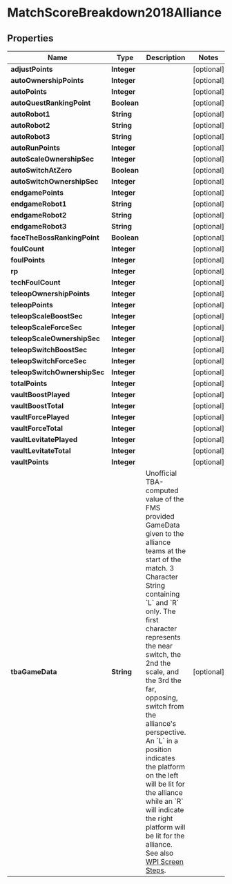 
# MatchScoreBreakdown2018Alliance

## Properties
Name | Type | Description | Notes
------------ | ------------- | ------------- | -------------
**adjustPoints** | **Integer** |  |  [optional]
**autoOwnershipPoints** | **Integer** |  |  [optional]
**autoPoints** | **Integer** |  |  [optional]
**autoQuestRankingPoint** | **Boolean** |  |  [optional]
**autoRobot1** | **String** |  |  [optional]
**autoRobot2** | **String** |  |  [optional]
**autoRobot3** | **String** |  |  [optional]
**autoRunPoints** | **Integer** |  |  [optional]
**autoScaleOwnershipSec** | **Integer** |  |  [optional]
**autoSwitchAtZero** | **Boolean** |  |  [optional]
**autoSwitchOwnershipSec** | **Integer** |  |  [optional]
**endgamePoints** | **Integer** |  |  [optional]
**endgameRobot1** | **String** |  |  [optional]
**endgameRobot2** | **String** |  |  [optional]
**endgameRobot3** | **String** |  |  [optional]
**faceTheBossRankingPoint** | **Boolean** |  |  [optional]
**foulCount** | **Integer** |  |  [optional]
**foulPoints** | **Integer** |  |  [optional]
**rp** | **Integer** |  |  [optional]
**techFoulCount** | **Integer** |  |  [optional]
**teleopOwnershipPoints** | **Integer** |  |  [optional]
**teleopPoints** | **Integer** |  |  [optional]
**teleopScaleBoostSec** | **Integer** |  |  [optional]
**teleopScaleForceSec** | **Integer** |  |  [optional]
**teleopScaleOwnershipSec** | **Integer** |  |  [optional]
**teleopSwitchBoostSec** | **Integer** |  |  [optional]
**teleopSwitchForceSec** | **Integer** |  |  [optional]
**teleopSwitchOwnershipSec** | **Integer** |  |  [optional]
**totalPoints** | **Integer** |  |  [optional]
**vaultBoostPlayed** | **Integer** |  |  [optional]
**vaultBoostTotal** | **Integer** |  |  [optional]
**vaultForcePlayed** | **Integer** |  |  [optional]
**vaultForceTotal** | **Integer** |  |  [optional]
**vaultLevitatePlayed** | **Integer** |  |  [optional]
**vaultLevitateTotal** | **Integer** |  |  [optional]
**vaultPoints** | **Integer** |  |  [optional]
**tbaGameData** | **String** | Unofficial TBA-computed value of the FMS provided GameData given to the alliance teams at the start of the match. 3 Character String containing &#x60;L&#x60; and &#x60;R&#x60; only. The first character represents the near switch, the 2nd the scale, and the 3rd the far, opposing, switch from the alliance&#39;s perspective. An &#x60;L&#x60; in a position indicates the platform on the left will be lit for the alliance while an &#x60;R&#x60; will indicate the right platform will be lit for the alliance. See also [WPI Screen Steps](https://wpilib.screenstepslive.com/s/currentCS/m/getting_started/l/826278-2018-game-data-details). |  [optional]



